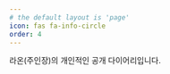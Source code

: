 ```yaml
---
# the default layout is 'page'
icon: fas fa-info-circle
order: 4
---
```


라온(주인장)의 개인적인 공개 다이어리입니다. 
